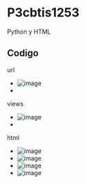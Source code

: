 # P3cbtis1253
Python y HTML
## Codigo
url
- ![image](https://github.com/user-attachments/assets/f7be713b-c732-4acb-87f6-801c078ae675)
- 
views
- ![image](https://github.com/user-attachments/assets/51ab55dd-6510-404d-a7a5-a41ebfbe1fd8)
- 
html
- ![image](https://github.com/user-attachments/assets/7ba5a1c1-fd6d-427d-8422-5e14569045e1)
- ![image](https://github.com/user-attachments/assets/da110950-95e6-4d86-8795-edbeddc59f5e)
- ![image](https://github.com/user-attachments/assets/ce9d3801-2fb9-4cec-9d27-511b56f8391a)
- ![image](https://github.com/user-attachments/assets/3e649c1e-6037-4202-bab4-e10526600d1b)






